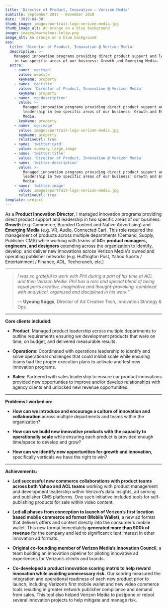 ```yaml
---
title: 'Director of Product, Innovation — Verizon Media'
subtitle: September 2017 - November 2018
date: '2019-04-30'
thumb_image: images/portrait-logo-verizon-media.jpg
thumb_image_alt: An orange on a blue background
image: images/marvelous-tulip.png
image_alt: An orange on a blue background
seo:
  title: 'Director of Product, Innovation @ Verizon Media'
  description: >-
    Managed innovation programs providing direct product support and leadership
    in two specific areas of our business: Growth and Emerging Media.
  extra:
    - name: 'og:type'
      value: website
      keyName: property
    - name: 'og:title'
      value: 'Director of Product, Innovation @ Verizon Media'
      keyName: property
    - name: 'og:description'
      value: >-
        Managed innovation programs providing direct product support and
        leadership in two specific areas of our business: Growth and Emerging
        Media.
      keyName: property
    - name: 'og:image'
      value: images/portrait-logo-verizon-media.jpg
      keyName: property
      relativeUrl: true
    - name: 'twitter:card'
      value: summary_large_image
    - name: 'twitter:title'
      value: 'Director of Product, Innovation @ Verizon Media'
    - name: 'twitter:description'
      value: >-
        Managed innovation programs providing direct product support and
        leadership in two specific areas of our business: Growth and Emerging
        Media.
    - name: 'twitter:image'
      value: images/portrait-logo-verizon-media.jpg
      relativeUrl: true
template: project
---
```

As a **Product Innovation Director**, I managed innovation programs providing direct product support and leadership in two specific areas of our business: **Growth** (e.g. Commerce, Branded Content and Native Advertising) and **Emerging Media** (e.g. VR, Audio, Connected Car). This role  required the management of products across multiple departments (Demand, Supply, Publisher CMS) while working with teams of **50+ product managers, engineers, and designers** extending across the organization to identify, develop, and deliver new innovations across Verizon Media's owned and operating publisher networks (e.g. Huffington Post, Yahoo Sports / Entertainment / Finance, AOL, Techcrunch, etc.)

<HR>

> *I was so grateful to work with Phil during a part of his time at AOL and then Verizon Media. Phil has a rare and special blend of being equal parts creative, imaginative and thought-provoking, combined with analytical, organized and disciplined in his work.*"
>
> — **Uyoung Suggs**, Director of Ad Creative Tech, Innovation Strategy & Ops

<HR>

**Core clients included:**

*   **Product**: Managed product leadership across multiple departments to outline requirements ensuring we development products that were on time, on budget, and delivered measurable results.

<!---->

*   **Operations**: Coordinated with operations leadership to identify and solve operational challenges that could inhibit scale while ensuring teams had the proper execution plans to activate and test new innovation programs.

<!---->

*   **Sales**:  Partnered with sales leadership to ensure our product innovations provided new opportunties to improve and/or develop relationships with agency clients and unlocked new revenue opportunities.

<HR>

**Problems I worked on:**

*   **How can we introduce and encourage a culture of innovation and collaboration** across multiple departments and teams within the organization?

<!---->

*   **How can we build new innovative products with the capacity to operationally scale** while ensuring each product is provided enough time/space to develop and grow?

<!---->

*   **How can we identify new opportunities for growth and innovation**, specifically verticals we have the right to win?

<HR>

**Achievements:**

*   **Led successful new commerce collaborations with product teams across both Yahoo and AOL teams** working with product management and development leadership within Verizon’s data insights, ad serving and publisher CMS platforms. One such initiative included tools for self-publishing products for sale within video content.

<!---->

*   **Led all phases from conception to launch of Verizon’s first location based mobile commerce ad format (Mobile Wallet)**, a new ad format that delivers offers and content directly into the consumer's mobile wallet. This new format immediately **generated more than 500k of revenue** for the company and led to significant client interest in other innovation ad formats.

<!---->

*   **Original co-founding member of Verizon Media’s Innovation Council**, a team building an innovation pipeline for piloting innovative ad experiences for Verizon’s clients and brands.

<!---->

*   **Co-developed a product innovation scoring matrix to help reward innovation while avoiding unnecessary risk.** Our scoring measured the integration and operational readiness of each new product prior to launch, including Verizon’s first mobile wallet and new video commerce tools resulting in greater network publisher compliance and demand from sales. This tool also helped Verizon Media to postpone or retool several innovation projects to help mitigate and manage risk.

